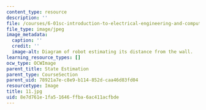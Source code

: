 ```yaml
---
content_type: resource
description: ''
file: /courses/6-01sc-introduction-to-electrical-engineering-and-computer-science-i-spring-2011/8e7d761e1fa51646ffba6ac411acfbde_11.jpg
file_type: image/jpeg
image_metadata:
  caption: ''
  credit: ''
  image-alt: Diagram of robot estimating its distance from the wall.
learning_resource_types: []
ocw_type: OCWImage
parent_title: State Estimation
parent_type: CourseSection
parent_uid: 78921a7e-c8e9-b114-852d-caa46d83fd04
resourcetype: Image
title: 11.jpg
uid: 8e7d761e-1fa5-1646-ffba-6ac411acfbde
---
```

